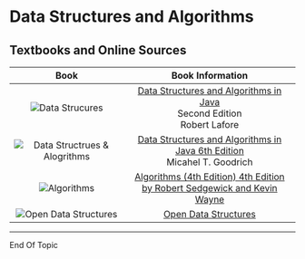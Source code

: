 # Data Structures and Algorithms



## Textbooks and Online Sources



|                             Book                             |                       Book Information                       |
| :----------------------------------------------------------: | :----------------------------------------------------------: |
| ![Data Strucures](https://images-na.ssl-images-amazon.com/images/I/51NoqhM4r9L._SX407_BO1,204,203,200_.jpg) | [Data Structures and Algorithms in Java](https://www.amazon.com/Data-Structures-Algorithms-Java-2nd/dp/0672324539/ref=sr_1_1?crid=M8ANR5REE3Y8&keywords=robert+lafore&qid=1655244033&sprefix=robert+lafore%2Caps%2C126&sr=8-1) <br>Second Edition<br>Robert Lafore |
| ![Data Structrues & Alogrithms](https://images-na.ssl-images-amazon.com/images/I/61cFhkf7NCL._SX405_BO1,204,203,200_.jpg) | [Data Structures and Algorithms in Java 6th Edition](https://www.amazon.com/Data-Structures-Algorithms-Michael-Goodrich/dp/1118771338/ref=sr_1_6?keywords=data+structures+and+algorithms&qid=1655244532&s=books&sprefix=datastructures+and+%2Cstripbooks%2C130&sr=1-6)<br>Micahel T. Goodrich |
| ![Algorithms](https://images-na.ssl-images-amazon.com/images/I/41a4YqyJv4S._SX400_BO1,204,203,200_.jpg) | [Algorithms (4th Edition) 4th Edition<br/>by Robert Sedgewick and Kevin Wayne](https://www.amazon.com/gp/product/032157351X/ref=as_li_qf_sp_asin_il_tl?ie=UTF8&tag=algs4-20&linkCode=as2&camp=1789&creative=9325&creativeASIN=032157351X) |
| ![Open Data Structures](https://opendatastructures.org/ods-java/img41.png) |   [Open Data Structures](https://opendatastructures.org/)    |



---

End Of Topic



